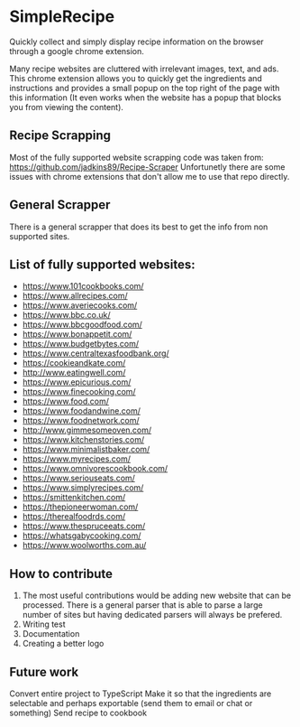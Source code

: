 # SimpleRecipe
Quickly collect and simply display recipe information on the browser through a google chrome extension.

Many recipe websites are cluttered with irrelevant images, text, and ads. This chrome extension allows you to quickly get the ingredients and instructions and provides a small popup on the top right of the page with this information (It even works when the website has a popup that blocks you from viewing the content).

## Recipe Scrapping 
Most of the fully supported website scrapping code was taken from:
https://github.com/jadkins89/Recipe-Scraper
Unfortunetly there are some issues with chrome extensions that don't allow me to use that repo directly. 

## General Scrapper
There is a general scrapper that does its best to get the info from non supported sites. 


## List of fully supported websites:
- https://www.101cookbooks.com/
- https://www.allrecipes.com/
- https://www.averiecooks.com/
- https://www.bbc.co.uk/
- https://www.bbcgoodfood.com/
- https://www.bonappetit.com/
- https://www.budgetbytes.com/
- https://www.centraltexasfoodbank.org/
- https://cookieandkate.com/
- http://www.eatingwell.com/
- https://www.epicurious.com/
- https://www.finecooking.com/
- https://www.food.com/
- https://www.foodandwine.com/
- https://www.foodnetwork.com/
- http://www.gimmesomeoven.com/
- https://www.kitchenstories.com/
- https://www.minimalistbaker.com/
- https://www.myrecipes.com/
- https://www.omnivorescookbook.com/
- https://www.seriouseats.com/
- https://www.simplyrecipes.com/
- https://smittenkitchen.com/
- https://thepioneerwoman.com/
- https://therealfoodrds.com/
- https://www.thespruceeats.com/
- https://whatsgabycooking.com/
- https://www.woolworths.com.au/

## How to contribute
1. The most useful contributions would be adding new website that can be processed. There is a general parser that is able to parse a large number of sites but having dedicated parsers will always be prefered. 
2. Writing test
3. Documentation
4. Creating a better logo

## Future work
Convert entire project to TypeScript
Make it so that the ingredients are selectable and perhaps exportable (send them to email or chat or something)
Send recipe to cookbook
